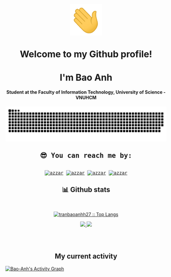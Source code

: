 <div align="center">
  <img width="100" src="https://github.com/1999AZZAR/1999AZZAR/blob/main/resources/img/waving.gif">
  <h1 align="center"> Welcome to my Github profile!</h1>
  <h1 align="center"> I'm Bao Anh </h1>
  <h4 align="center">Student at the Faculty of Information Technology, University of Science - VNUHCM </h4>
</div>

<div align="center">
  <a href="https://1999azzar.github.io/1999AZZAR/">
  <img  src="https://github.com/1999AZZAR/1999AZZAR/blob/main/resources/img/grid-snake.svg"
       alt="snake" /></a>
</div>

<div>
  <samp>
    <h2 align="center">😎 You can reach me by:</h2>
    <p align="center">
      <br/>
      <a href="https://www.linkedin.com/in/tran-bao-anh-150522244/" target="blank"><img align="center"
         src="https://img.shields.io/badge/linkedin-%231DA1F2.svg?style=for-the-badge&logo=linkedin&logoColor=white"
         alt="azzar" height="30"/></a>
      <a href="https://www.facebook.com/tranbaoanh.27" target="blank"><img align="center"
         src="https://img.shields.io/badge/facebook-4267B2.svg?style=for-the-badge&logo=facebook&logoColor=white"
         alt="azzar" height="30"/></a>
      <a href="https://mailto:tranbaoanhh27@gmail.com" target="blank"><img align="center"
         src="https://img.shields.io/badge/gmail-EA4335.svg?style=for-the-badge&logo=gmail&logoColor=white"
         alt="azzar" height="30"/></a>
      <a href="https://www.instagram.com/_tranbaoanh/" target="blank"><img align="center"
         src="https://img.shields.io/badge/instagram-%23E4405F.svg?style=for-the-badge&logo=Instagram&logoColor=white"
         alt="azzar" height="30"/></a>
    </p>
  </samp>
</div>

<div>
    <h2 align="center"> 📊 Github stats </h2>
      <br/>
        <p align="center">
          <a href="https://github.com/tranbaoanhh27/">
          <img src="https://github-readme-stats.vercel.app/api/top-langs/?username=tranbaoanhh27&langs_count=6&theme=gruvbox&layout=compact&hide_border=true" alt="tranbaoanhh27 :: Top Langs" /></a>
        </p>
        <p align="center">
          <a href="https://github.com/tranbaoanhh27/">
          <img width="49.5%" src="https://github-readme-stats.vercel.app/api?username=tranbaoanhh27&show_icons=true&theme=gruvbox&hide_border=true" />
          <img width="49.5%" src="https://github-readme-streak-stats.herokuapp.com/?user=tranbaoanhh27&theme=gruvbox&hide_border=true" />
          </a>
       </p>
     <br>
  </div>

  <br/>
  <h2 align="center"> My current activity </h2>
<a href="https://github.com/ashutosh00710/github-readme-activity-graph"><img alt="Bao-Anh's Activity Graph" src="https://activity-graph.herokuapp.com/graph/?username=tranbaoanhh27&bg_color=000&color=fff&line=00E676&point=fff&hide_border=true" /></a>
